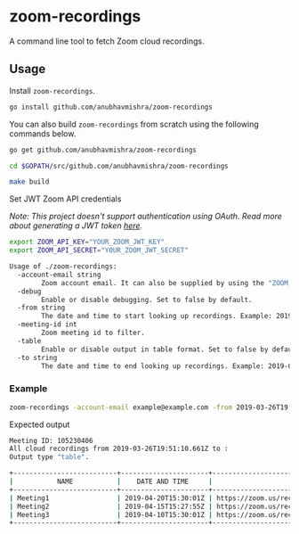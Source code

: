 # zoom-recordings

A command line tool to fetch Zoom cloud recordings.

## Usage

Install `zoom-recordings`.

```bash
go install github.com/anubhavmishra/zoom-recordings
```

You can also build `zoom-recordings` from scratch using the following
commands below.

```bash
go get github.com/anubhavmishra/zoom-recordings
```

```bash
cd $GOPATH/src/github.com/anubhavmishra/zoom-recordings
```

```bash
make build
```

Set JWT Zoom API credentials

*Note: This project doesn't support authentication using OAuth. Read more about*
*generating a JWT token [here](https://marketplace.zoom.us/docs/guides/authorization/jwt/generating-jwt).*

```bash
export ZOOM_API_KEY="YOUR_ZOOM_JWT_KEY"
export ZOOM_API_SECRET="YOUR_ZOOM_JWT_SECRET"
```

```bash
Usage of ./zoom-recordings:
  -account-email string
        Zoom account email. It can also be supplied by using the "ZOOM_ACCOUNT_EMAIL" environment variable.
  -debug
        Enable or disable debugging. Set to false by default.
  -from string
        The date and time to start looking up recordings. Example: 2019-03-26T19:51:10.661Z.The date range has to be within one month.
  -meeting-id int
        Zoom meeting id to filter.
  -table
        Enable or disable output in table format. Set to false by default.
  -to string
        The date and time to end looking up recordings. Example: 2019-04-26T19:51:10.661Z.The date range has to be within one month.
```

### Example

```bash
zoom-recordings -account-email example@example.com -from 2019-03-26T19:51:10.661Z -meeting-id 105230406 -table
```

Expected output

```bash
Meeting ID: 105230406
All cloud recordings from 2019-03-26T19:51:10.661Z to :
Output type "table".

+--------------------------+----------------------+-------------------------------------------------------------------------+
|           NAME           |    DATE AND TIME     |                           MEETING RECORDING URL                         |
+--------------------------+----------------------+-------------------------------------------------------------------------+
| Meeting1                 | 2019-04-20T15:30:01Z | https://zoom.us/recording/play/9518540cac6e68f3c1502f04790516b99545cd21 |
| Meeting2                 | 2019-04-15T15:27:55Z | https://zoom.us/recording/play/d3876ee7d773f1f808c99a24bb16197689032182 |
| Meeting3                 | 2019-04-10T15:30:01Z | https://zoom.us/recording/play/fb71deb67b59cf05afccf9134f5e0f6bf1928334 |
+--------------------------+----------------------+-------------------------------------------------------------------------+
```